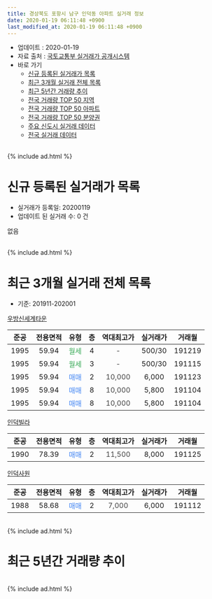```yaml
---
title: 경상북도 포항시 남구 인덕동 아파트 실거래 정보
date: 2020-01-19 06:11:48 +0900
last_modified_at: 2020-01-19 06:11:48 +0900
---
```


* 업데이트 : 2020-01-19
* 자료 출처 : [국토교통부 실거래가 공개시스템](http://rt.molit.go.kr)
* 바로 가기
    * [신규 등록된 실거래가 목록](#신규-등록된-실거래가-목록)
    * [최근 3개월 실거래 전체 목록](#최근-3개월-실거래-전체-목록)
    * [최근 5년간 거래량 추이](#최근-5년간-거래량-추이)
    * [전국 거래량 TOP 50 지역](https://apt-info.github.io/apt-trade-info/최근-3개월-전국에서-가장-거래가-많이-발생한-지역)
    * [전국 거래량 TOP 50 아파트](https://apt-info.github.io/apt-trade-info/최근-3개월-전국에서-가장-거래가-많이-발생한-아파트)
    * [전국 거래량 TOP 50 분양권](https://apt-info.github.io/apt-trade-info/최근-3개월-전국에서-가장-거래가-많이-발생한-분양권)
    * [주요 신도시 실거래 데이터](https://apt-info.github.io/apt-trade-info/주요-신도시)
    * [전국 실거래 데이터](https://apt-info.github.io/apt-trade-info/전국)
<br>
{% include ad.html %}
<br>

# 신규 등록된 실거래가 목록
* 실거래가 등록일: 20200119
* 업데이트 된 실거래 수: 0 건

없음

<br>
{% include ad.html %}
<br>

# 최근 3개월 실거래 전체 목록
* 기준: 201911-202001


[우방신세계타운](https://search.naver.com/search.naver?query=%EA%B2%BD%EC%83%81%EB%B6%81%EB%8F%84+%ED%8F%AC%ED%95%AD%EC%8B%9C+%EB%82%A8%EA%B5%AC+%EC%9D%B8%EB%8D%95%EB%8F%99+%EC%9A%B0%EB%B0%A9%EC%8B%A0%EC%84%B8%EA%B3%84%ED%83%80%EC%9A%B4)

|준공|전용면적|유형|층|역대최고가|실거래가|거래월|
|:---:|:---:|:---:|:---:|:---:|:---:|:---:|
|1995|59.94|<span style="color:#34a853">월세</span>|4|<span style="color:#444444">-</span>|500/30|191219|
|1995|59.94|<span style="color:#34a853">월세</span>|3|<span style="color:#444444">-</span>|500/30|191115|
|1995|59.94|<span style="color:#4285f3">매매</span>|2|<span style="color:#444444">10,000</span>|6,000|191123|
|1995|59.94|<span style="color:#4285f3">매매</span>|8|<span style="color:#444444">10,000</span>|5,800|191104|
|1995|59.94|<span style="color:#4285f3">매매</span>|8|<span style="color:#444444">10,000</span>|5,800|191104|

[인덕빌라](https://search.naver.com/search.naver?query=%EA%B2%BD%EC%83%81%EB%B6%81%EB%8F%84+%ED%8F%AC%ED%95%AD%EC%8B%9C+%EB%82%A8%EA%B5%AC+%EC%9D%B8%EB%8D%95%EB%8F%99+%EC%9D%B8%EB%8D%95%EB%B9%8C%EB%9D%BC)

|준공|전용면적|유형|층|역대최고가|실거래가|거래월|
|:---:|:---:|:---:|:---:|:---:|:---:|:---:|
|1990|78.39|<span style="color:#4285f3">매매</span>|2|<span style="color:#444444">11,500</span>|8,000|191125|

[인덕사원](https://search.naver.com/search.naver?query=%EA%B2%BD%EC%83%81%EB%B6%81%EB%8F%84+%ED%8F%AC%ED%95%AD%EC%8B%9C+%EB%82%A8%EA%B5%AC+%EC%9D%B8%EB%8D%95%EB%8F%99+%EC%9D%B8%EB%8D%95%EC%82%AC%EC%9B%90)

|준공|전용면적|유형|층|역대최고가|실거래가|거래월|
|:---:|:---:|:---:|:---:|:---:|:---:|:---:|
|1988|58.68|<span style="color:#4285f3">매매</span>|2|<span style="color:#444444">7,000</span>|6,000|191112|


<br>
{% include ad.html %}
<br>

# 최근 5년간 거래량 추이


<div style="width:100%;">
    <canvas id="deal_progress" height="200"></canvas>
</div>

<script>
new Chart(document.getElementById("deal_progress"), {
    type: 'line',
    data: {
        labels: ['201501','201502','201503','201504','201505','201506','201507','201508','201509','201510','201511','201512','201601','201602','201603','201604','201605','201606','201607','201608','201609','201610','201611','201612','201701','201702','201703','201704','201705','201706','201707','201708','201709','201710','201711','201712','201801','201802','201803','201804','201805','201806','201807','201808','201809','201810','201811','201812','201901','201902','201903','201904','201905','201906','201907','201908','201909','201910','201911','201912','202001'],
        datasets: [{
            label: '매매',
            pointRadius: 1,
            data: [4, 6, 4, 8, 6, 5, 4, 4, 3, 1, 3, 1, 3, 1, 2, 1, 0, 4, 2, 2, 0, 4, 2, 3, 1, 4, 1, 2, 1, 2, 6, 3, 0, 1, 0, 3, 2, 2, 2, 0, 2, 2, 3, 3, 1, 1, 0, 1, 1, 3, 5, 8, 4, 3, 2, 5, 2, 1, 5, 0, 0],
            borderColor: "rgba(255, 201, 14, 1)",
            backgroundColor: "rgba(255, 201, 14, 0.5)",
            fill: false,
            lineTension: 0
        },{
            label: '전월세',
            pointRadius: 1,
            data: [3, 1, 0, 3, 1, 1, 1, 2, 0, 1, 2, 0, 0, 1, 3, 4, 1, 1, 3, 3, 1, 0, 3, 4, 2, 0, 1, 2, 1, 1, 0, 1, 1, 0, 2, 0, 0, 2, 3, 0, 4, 4, 1, 3, 2, 2, 0, 0, 0, 2, 2, 0, 2, 0, 1, 1, 0, 1, 1, 1, 0],
            borderColor: "rgba(0, 141, 185, 1)",
            backgroundColor: "rgba(0, 141, 185, 0.5)",
            fill: false,
            lineTension: 0
        }
        ]
    },
    options: {
        responsive: true,
        title: {
            display: false
        },
        tooltips: {
            mode: 'index',
            intersect: false
        },
        hover: {
            mode: 'nearest',
            intersect: true
        },
        scales: {
            xAxes: [{
                display: true,
                scaleLabel: {
                    display: true,
                    labelString: '년/월'
                }
            }],
            yAxes: [{
                display: true,
                ticks: {
                    suggestedMin: 0,
                },
                scaleLabel: {
                    display: true,
                    labelString: '실거래 수'
                }
            }]
        }
    }
});

</script>


<br>
{% include ad.html %}
<br>

